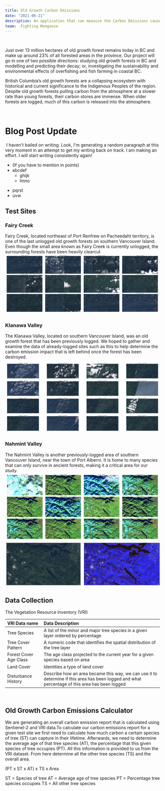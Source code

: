 ```yaml
---
title: Old Growth Carbon Emissions 
date: "2021-06-21"
description: An application that can measure the Carbon Emissions caused by old growth logging 
team:  Fighting Mongoose
---
```

​

Just over 13 million hectares of old growth forest remains today in BC and make up around 23% of all forested areas in the province. Our project will go in one of two possible directions: studying old growth forests in BC and modelling and predicting their decay; or, investigating the sustainability and environmental effects of overfishing and fish farming in coastal BC.

British Columbia’s old growth forests are a collapsing ecosystem with historical and current significance to the Indigenous Peoples of the region. Despite old growth forests pulling carbon from the atmosphere at a slower rate than young forests, their carbon stores are immense. When older forests are logged, much of this carbon is released into the atmosphere.


​
# Blog Post Update 
​
I haven't bailed on writing. Look, I'm generating a random paragraph at this very moment in an attempt to get my writing back on track. I am making an effort. I will start writing consistently again!
​
- (If you have to mention in points)
- abcdef
  - ghijk
  - lmno
* pqrst
* uvw
​
​
​
## Test Sites 

### Fairy Creek 
Fairy Creek, located northeast of Port Renfrew on Pacheedaht territory, is one of the last unlogged old growth forests on southern Vancouver Island. Even though the small area known as Fairy Creek is currently unlogged, the surrounding forests have been heavily clearcut
![fairycreek](./fairycreek.png)

### Klanawa Valley 
The Klanawa Valley, located on southern Vancouver Island, was an old growth forest that has been previously logged. We hoped to gather and examine the data of already-logged sites such as this to help determine the carbon emission impact that is left behind once the forest has been destroyed. 
![image](./Klawna_valley.png)


### Nahmint Valley
The Nahmint Valley is another previously-logged area of southern Vancouver Island, near the town of Port Alberni. It is home to many species that can only survive in ancient forests, making it a critical area for our study. 
![nahmint](./nahmint_time.png)
![nahmint](./nahmint.png)


## Data Collection 

The Vegetation Resource Inventory (VRI) 

| VRI Data name      | Data Description  |
| :-----             | :---| 
| Tree Species       | A list of the minor and major tree species in a given layer ordered by percentage | 
| Tree Cover Pattern | A numeric code that identifies the spatial distribution of the tree layer  | 
| Forest Cover Age Class | The age class projected to the current year for a given species based on area  | 
| Land Cover           | Identities a type of land cover  | 
| Disturbance History  | Describe how an area became this way, we can use it to determine if this area has been logged and what percentage of this area has been logged  | 


​


## Old Growth Carbon Emissions Calculator  


We are generating an overall carbon emission report that is calculated using Sentienel-2 and VRI data.To calculate our carbon emissions report for a given test site we first need to calculate how much carbon a certain species of tree (ST) can capture in their lifetime. Afterwards, we need to determine the average age of that tree species (AT), the percentage that this given species of tree occupies (PT). All this information is provided to us from the VRI dataset. From here determine all the other tree species (TS) and the overall area. 

(PT x ST x AT) x TS x Area 

ST =  Species of tree
AT =  Average age of tree species
PT = Percentage tree species occupies
TS =  All other tree species


